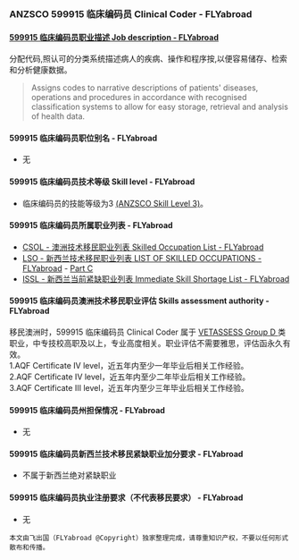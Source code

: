 ### ANZSCO 599915 临床编码员 Clinical Coder - FLYabroad ###

#### [599915 临床编码员职业描述 Job description - FLYabroad](http://www.flyabroadvisa.com/anzsco/5999.html#599915)

分配代码,照认可的分类系统描述病人的疾病、操作和程序按,以便容易储存、检索和分析健康数据。

> Assigns codes to narrative descriptions of patients' diseases, operations and procedures in accordance with recognised classification systems to allow for easy storage, retrieval and analysis of health data.

#### 599915 临床编码员职位别名 - FLYabroad
 
- 无

#### 599915 临床编码员技术等级 Skill level - FLYabroad

- 临床编码员的技能等级为3 [(ANZSCO Skill Level 3)](http://www.flyabroadvisa.com/anzsco/)。

#### 599915 临床编码员所属职业列表 - FLYabroad

- [CSOL - 澳洲技术移民职业列表 Skilled Occupation List - FLYabroad](http://www.flyabroadvisa.com/sol/)
- [LSO - 新西兰技术移民职业列表 LIST OF SKILLED OCCUPATIONS - FLYabroad](http://nz.flyabroadvisa.com/lso/) - [Part C](partc)
- [ISSL - 新西兰当前紧缺职业列表 Immediate Skill Shortage List - FLYabroad](http://nz.flyabroadvisa.com/work-residence/issl.html)

#### 599915 临床编码员澳洲技术移民职业评估 Skills assessment authority - FLYabroad

移民澳洲时，599915 临床编码员 Clinical Coder 属于 [VETASSESS Group D ](http://www.flyabroadvisa.com/ass/vetassess.html)类职业，中专技校高职及以上，专业高度相关。职业评估不需要雅思，评估函永久有效。  
1.AQF Certificate IV level，近五年内至少一年毕业后相关工作经验。   
2.AQF Certificate IV level，近五年内至少二年毕业后相关工作经验。   
3.AQF Certificate III level，近五年内至少三年毕业后相关工作经验。

#### 599915 临床编码员州担保情况 - FLYabroad

- 无

#### 599915 临床编码员新西兰技术移民紧缺职业加分要求 - FLYabroad

- 不属于新西兰绝对紧缺职业

#### 599915 临床编码员执业注册要求（不代表移民要求） - FLYabroad

- 无

`本文由飞出国（FLYabroad @Copyright）独家整理完成，请尊重知识产权，不要以任何形式散布和传播。`